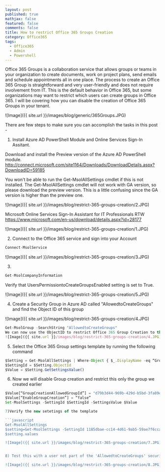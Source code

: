 ```yaml
---
layout: post
published: true
mathjax: false
featured: false
comments: false
title: How to restrict Office 365 Groups Creation
category: Office365
tags:
  - Office365
  - Admin
  - Powershell
---
```


Office 365 Groups is a collaboration service that allows groups or teams in your organization to create documents, work on project plans, send emails and schedule appointments all in one place. The process to create an Office 365 Group is straightforward and very user-friendly and does not require involvement from IT. 
This is the default behavior in Office 365, but some organizations may want to restrict which users can create groups in Office 365. I will be covering how you can disable the creation of Office 365 Groups in your tenant.

![Image]({{ site.url }}/images/blog/generic/365Groups.JPG)

There are few steps to make sure you can accomplish the tasks in this post -

1) Install Azure AD PowerShell Module and Online Services Sign-In Assitant.

Download and install the Preview version of the Azure AD PowerShell module.
http://connect.microsoft.com/site1164/Downloads/DownloadDetails.aspx?DownloadID=59185

You won't be able to run the Get-MsolAllSettings cmdlet if this is not installed. The Get-MsolAllSettings cmdlet will not work with GA version, so please download the preview version. This is a little confusing since the GA version is higher than the preview one.


![Image]({{ site.url }}/images/blog/restrict-365-groups-creation/2.JPG)

Microsoft Online Services Sign-In Assistant for IT Professionals RTW
https://www.microsoft.com/en-us/download/details.aspx?id=28177

![Image]({{ site.url }}/images/blog/restrict-365-groups-creation/1.JPG)


2) Connect to the Office 365 service and sign into your Account

```javascript 
Connect-MsolService
```

![Image]({{ site.url }}/images/blog/restrict-365-groups-creation/3.JPG)

3)

```javascript
Get-MsolCompanyInformation
```

Verify that UsersPermissiontoCreateGroupsEnabled setting is set to True.

![Image]({{ site.url }}/images/blog/restrict-365-groups-creation/5.JPG)

4) Create a Security Group in Azure AD called "AllowedtoCreateGroups" and find the Object ID of this group

![Image]({{ site.url }}/images/blog/restrict-365-groups-creation/4.JPG)

```javascript
Get-MsolGroup -SearchString "AllowedtoCreateGroups"
We can now use the ObjectID to restrict Office 365 Group Creation to this group.
![Image]({{ site.url }}/images/blog/restrict-365-groups-creation/4.JPG)
```

5) Select the Office 365 Group settings template by running the following command

```javascript
$Setting = Get-MsolAllSettings | Where-Object { $_.DisplayName -eq “Group.Unified” }
$SettingId = $Setting.ObjectId
$Value = $Setting.GetSettingsValue()
```

6) Now we will disable Group creation and restrict this only the group we created earlier

```javascript
$Value[“GroupCreationAllowedGroupId”] = "d79b3d44-969b-429d-b5bd-3fa89e7ab7fd"
$Value[“EnableGroupCreation”] = “false”
Set-MsolSettings -SettingId $SettingId -SettingsValue $Value

7)Verify the new setetings of the template

```javascript
Get-MsolAllSettings
$setting=Get-MsolSettings -SettingId 1185dbae-cc14-4d61-9ab5-59ae7f6cca6b
$setting.values

![Image]({{ site.url }}/images/blog/restrict-365-groups-creation/7.JPG)


8) Test this with a user not part of the 'AllowedtoCreateGroups' security group and you should receive the following message

![Image]({{ site.url }}/images/blog/restrict-365-groups-creation/8.JPG)

